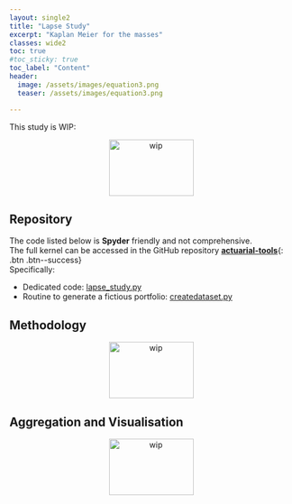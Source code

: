 ```yaml
---
layout: single2
title: "Lapse Study"
excerpt: "Kaplan Meier for the masses"
classes: wide2
toc: true
#toc_sticky: true
toc_label: "Content"
header:
  image: /assets/images/equation3.png
  teaser: /assets/images/equation3.png

---
```


This study is WIP:
<div>
 <p align="center">
   <img src="{{site.baseurl}}/assets/images/wip_small.jpg" alt="wip"
 	   title="Under Construction" width="150" height="100" />
 </p>
</div>


## Repository

The code listed below is **Spyder** friendly and not comprehensive.   
The full kernel can be accessed in the GitHub repository [**actuarial-tools**](https://github.com/wiloo82/actuarial-tools/){: .btn .btn--success}   
Specifically:
* Dedicated code: [lapse_study.py](https://github.com/wiloo82/actuarial-tools/blob/master/lapse_study.py)
* Routine to generate a fictious portfolio: [createdataset.py](https://github.com/wiloo82/actuarial-tools/blob/master/createdataset.py)


## Methodology

<div>
 <p align="center">
   <img src="{{site.baseurl}}/assets/images/wip_small.jpg" alt="wip"
 	   title="Under Construction" width="150" height="100" />
 </p>
</div>


## Aggregation and Visualisation

<div>
 <p align="center">
   <img src="{{site.baseurl}}/assets/images/wip_small.jpg" alt="wip"
 	   title="Under Construction" width="150" height="100" />
 </p>
</div>

